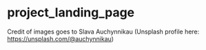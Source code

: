 # project_landing_page

Credit of images goes to Slava Auchynnikau
(Unsplash profile here: https://unsplash.com/@auchynnikau)